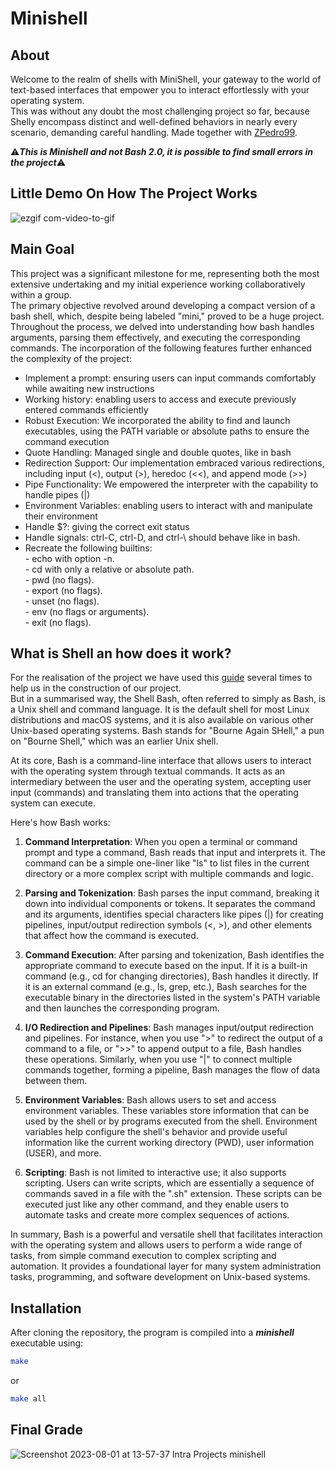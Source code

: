 # Minishell

## About

Welcome to the realm of shells with MiniShell, your gateway to the world of text-based interfaces that empower you to interact effortlessly with your operating system.<br />
This was without any doubt the most challenging project so far, because Shelly encompass distinct and well-defined behaviors in nearly every scenario, demanding careful handling.
Made together with [ZPedro99](https://github.com/ZPedro99).

⚠️***This is Minishell and not Bash 2.0, it is possible to find small errors in the project***⚠️

## Little Demo On How The Project Works

![ezgif com-video-to-gif](https://github.com/RafaSoares1/42Cursus_3_minishell/assets/103336451/28a81b0a-5da0-4c5a-b92f-7b5bf87cea95)

## Main Goal

This project was a significant milestone for me, representing both the most extensive undertaking and my initial experience working collaboratively within a group.<br />
The primary objective revolved around developing a compact version of a bash shell, which, despite being labeled "mini," proved to be a huge project.<br />
Throughout the process, we delved into understanding how bash handles arguments, parsing them effectively, and executing the corresponding commands. The incorporation of the following features further enhanced the complexity of the project:

* Implement a prompt: ensuring users can input commands comfortably while awaiting new instructions
* Working history: enabling users to access and execute previously entered commands efficiently
* Robust Execution: We incorporated the ability to find and launch executables, using the PATH variable or absolute paths to ensure the command execution
* Quote Handling: Managed single and double quotes, like in bash
* Redirection Support: Our implementation embraced various redirections, including input (<), output (>), heredoc (<<), and append mode (>>)
* Pipe Functionality: We empowered the interpreter with the capability to handle pipes (|)
* Environment Variables: enabling users to interact with and manipulate their environment
* Handle $?: giving the correct exit status
* Handle signals: ctrl-C, ctrl-D, and ctrl-\ should behave like in bash.
* Recreate the following builtins:<br />
        - echo with option -n.<br />
        - cd with only a relative or absolute path.<br />
        - pwd (no flags).<br />
        - export (no flags).<br />
        - unset (no flags).<br />
        - env (no flags or arguments).<br />
        - exit (no flags).<br />

## What is Shell an how does it work?

For the realisation of the project we have used this [guide](https://www.cs.purdue.edu/homes/grr/SystemsProgrammingBook/Book/Chapter5-WritingYourOwnShell.pdf) several times to help us in the construction of our project.<br />
But in a summarised way, the Shell Bash, often referred to simply as Bash, is a Unix shell and command language. It is the default shell for most Linux distributions and macOS systems, and it is also available on various other Unix-based operating systems. Bash stands for "Bourne Again SHell," a pun on "Bourne Shell," which was an earlier Unix shell.<br />

At its core, Bash is a command-line interface that allows users to interact with the operating system through textual commands. It acts as an intermediary between the user and the operating system, accepting user input (commands) and translating them into actions that the operating system can execute.

Here's how Bash works:

1. **Command Interpretation**: When you open a terminal or command prompt and type a command, Bash reads that input and interprets it. The command can be a simple one-liner like "ls" to list files in the current directory or a more complex script with multiple commands and logic.

2. **Parsing and Tokenization**: Bash parses the input command, breaking it down into individual components or tokens. It separates the command and its arguments, identifies special characters like pipes (|) for creating pipelines, input/output redirection symbols (<, >), and other elements that affect how the command is executed.

3. **Command Execution**: After parsing and tokenization, Bash identifies the appropriate command to execute based on the input. If it is a built-in command (e.g., cd for changing directories), Bash handles it directly. If it is an external command (e.g., ls, grep, etc.), Bash searches for the executable binary in the directories listed in the system's PATH variable and then launches the corresponding program.

4. **I/O Redirection and Pipelines**: Bash manages input/output redirection and pipelines. For instance, when you use ">" to redirect the output of a command to a file, or ">>" to append output to a file, Bash handles these operations. Similarly, when you use "|" to connect multiple commands together, forming a pipeline, Bash manages the flow of data between them.

5. **Environment Variables**: Bash allows users to set and access environment variables. These variables store information that can be used by the shell or by programs executed from the shell. Environment variables help configure the shell's behavior and provide useful information like the current working directory (PWD), user information (USER), and more.

6. **Scripting**: Bash is not limited to interactive use; it also supports scripting. Users can write scripts, which are essentially a sequence of commands saved in a file with the ".sh" extension. These scripts can be executed just like any other command, and they enable users to automate tasks and create more complex sequences of actions.

In summary, Bash is a powerful and versatile shell that facilitates interaction with the operating system and allows users to perform a wide range of tasks, from simple command execution to complex scripting and automation. It provides a foundational layer for many system administration tasks, programming, and software development on Unix-based systems.

## Installation

After cloning the repository, the program is compiled into a ***minishell*** executable using:
```sh
make 
```
or
```sh
make all
```
## Final Grade
![Screenshot 2023-08-01 at 13-57-37 Intra Projects minishell](https://github.com/RafaSoares1/42Cursus_3_minishell/assets/103336451/6c3d244e-fa29-4001-8972-0b5a66a0050b)
